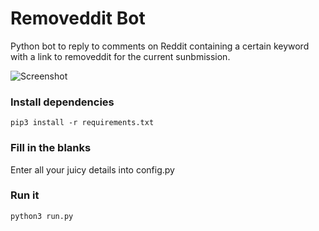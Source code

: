 # Removeddit Bot

Python bot to reply to comments on Reddit containing a certain keyword with a link to removeddit for the current sunbmission.


![Screenshot](https://i.imgur.com/Qh25trz.png)

### Install dependencies
  
    pip3 install -r requirements.txt

### Fill in the blanks     

Enter all your juicy details into config.py

### Run it

    python3 run.py
